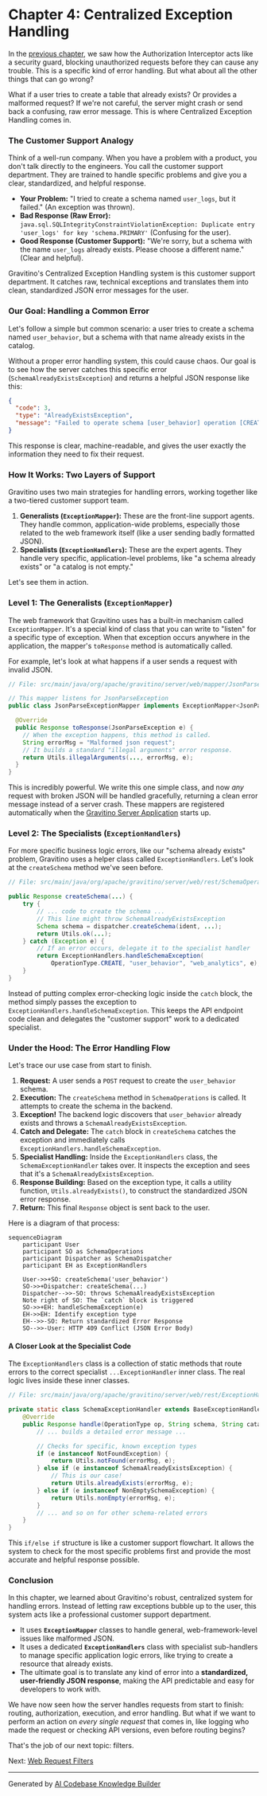 # Chapter 4: Centralized Exception Handling

In the [previous chapter](03_authorization_interceptor_.md), we saw how the Authorization Interceptor acts like a security guard, blocking unauthorized requests before they can cause any trouble. This is a specific kind of error handling. But what about all the other things that can go wrong?

What if a user tries to create a table that already exists? Or provides a malformed request? If we're not careful, the server might crash or send back a confusing, raw error message. This is where Centralized Exception Handling comes in.

### The Customer Support Analogy

Think of a well-run company. When you have a problem with a product, you don't talk directly to the engineers. You call the customer support department. They are trained to handle specific problems and give you a clear, standardized, and helpful response.

*   **Your Problem:** "I tried to create a schema named `user_logs`, but it failed." (An exception was thrown).
*   **Bad Response (Raw Error):** `java.sql.SQLIntegrityConstraintViolationException: Duplicate entry 'user_logs' for key 'schema.PRIMARY'` (Confusing for the user).
*   **Good Response (Customer Support):** "We're sorry, but a schema with the name `user_logs` already exists. Please choose a different name." (Clear and helpful).

Gravitino's Centralized Exception Handling system is this customer support department. It catches raw, technical exceptions and translates them into clean, standardized JSON error messages for the user.

### Our Goal: Handling a Common Error

Let's follow a simple but common scenario: a user tries to create a schema named `user_behavior`, but a schema with that name already exists in the catalog.

Without a proper error handling system, this could cause chaos. Our goal is to see how the server catches this specific error (`SchemaAlreadyExistsException`) and returns a helpful JSON response like this:

```json
{
  "code": 3,
  "type": "AlreadyExistsException",
  "message": "Failed to operate schema [user_behavior] operation [CREATE] under catalog [web_analytics], reason [Schema user_behavior already exists]"
}
```

This response is clear, machine-readable, and gives the user exactly the information they need to fix their request.

### How It Works: Two Layers of Support

Gravitino uses two main strategies for handling errors, working together like a two-tiered customer support team.

1.  **Generalists (`ExceptionMapper`):** These are the front-line support agents. They handle common, application-wide problems, especially those related to the web framework itself (like a user sending badly formatted JSON).
2.  **Specialists (`ExceptionHandlers`):** These are the expert agents. They handle very specific, application-level problems, like "a schema already exists" or "a catalog is not empty."

Let's see them in action.

### Level 1: The Generalists (`ExceptionMapper`)

The web framework that Gravitino uses has a built-in mechanism called `ExceptionMapper`. It's a special kind of class that you can write to "listen" for a specific type of exception. When that exception occurs anywhere in the application, the mapper's `toResponse` method is automatically called.

For example, let's look at what happens if a user sends a request with invalid JSON.

```java
// File: src/main/java/org/apache/gravitino/server/web/mapper/JsonParseExceptionMapper.java

// This mapper listens for JsonParseException
public class JsonParseExceptionMapper implements ExceptionMapper<JsonParseException> {

  @Override
  public Response toResponse(JsonParseException e) {
    // When the exception happens, this method is called.
    String errorMsg = "Malformed json request";
    // It builds a standard "illegal arguments" error response.
    return Utils.illegalArguments(..., errorMsg, e);
  }
}
```

This is incredibly powerful. We write this one simple class, and now *any* request with broken JSON will be handled gracefully, returning a clean error message instead of a server crash. These mappers are registered automatically when the [Gravitino Server Application](02_gravitino_server_application_.md) starts up.

### Level 2: The Specialists (`ExceptionHandlers`)

For more specific business logic errors, like our "schema already exists" problem, Gravitino uses a helper class called `ExceptionHandlers`. Let's look at the `createSchema` method we've seen before.

```java
// File: src/main/java/org/apache/gravitino/server/web/rest/SchemaOperations.java

public Response createSchema(...) {
    try {
        // ... code to create the schema ...
        // This line might throw SchemaAlreadyExistsException
        Schema schema = dispatcher.createSchema(ident, ...);
        return Utils.ok(...);
    } catch (Exception e) {
        // If an error occurs, delegate it to the specialist handler
        return ExceptionHandlers.handleSchemaException(
            OperationType.CREATE, "user_behavior", "web_analytics", e);
    }
}
```

Instead of putting complex error-checking logic inside the `catch` block, the method simply passes the exception to `ExceptionHandlers.handleSchemaException`. This keeps the API endpoint code clean and delegates the "customer support" work to a dedicated specialist.

### Under the Hood: The Error Handling Flow

Let's trace our use case from start to finish.

1.  **Request:** A user sends a `POST` request to create the `user_behavior` schema.
2.  **Execution:** The `createSchema` method in `SchemaOperations` is called. It attempts to create the schema in the backend.
3.  **Exception!** The backend logic discovers that `user_behavior` already exists and throws a `SchemaAlreadyExistsException`.
4.  **Catch and Delegate:** The `catch` block in `createSchema` catches the exception and immediately calls `ExceptionHandlers.handleSchemaException`.
5.  **Specialist Handling:** Inside the `ExceptionHandlers` class, the `SchemaExceptionHandler` takes over. It inspects the exception and sees that it's a `SchemaAlreadyExistsException`.
6.  **Response Building:** Based on the exception type, it calls a utility function, `Utils.alreadyExists()`, to construct the standardized JSON error response.
7.  **Return:** This final `Response` object is sent back to the user.

Here is a diagram of that process:

```mermaid
sequenceDiagram
    participant User
    participant SO as SchemaOperations
    participant Dispatcher as SchemaDispatcher
    participant EH as ExceptionHandlers

    User->>+SO: createSchema('user_behavior')
    SO->>+Dispatcher: createSchema(...)
    Dispatcher-->>-SO: throws SchemaAlreadyExistsException
    Note right of SO: The `catch` block is triggered
    SO->>+EH: handleSchemaException(e)
    EH->>EH: Identify exception type
    EH-->>-SO: Return standardized Error Response
    SO-->>-User: HTTP 409 Conflict (JSON Error Body)
```

#### A Closer Look at the Specialist Code

The `ExceptionHandlers` class is a collection of static methods that route errors to the correct specialist `...ExceptionHandler` inner class. The real logic lives inside these inner classes.

```java
// File: src/main/java/org/apache/gravitino/server/web/rest/ExceptionHandlers.java

private static class SchemaExceptionHandler extends BaseExceptionHandler {
    @Override
    public Response handle(OperationType op, String schema, String catalog, Exception e) {
        // ... builds a detailed error message ...

        // Checks for specific, known exception types
        if (e instanceof NotFoundException) {
            return Utils.notFound(errorMsg, e);
        } else if (e instanceof SchemaAlreadyExistsException) {
            // This is our case!
            return Utils.alreadyExists(errorMsg, e);
        } else if (e instanceof NonEmptySchemaException) {
            return Utils.nonEmpty(errorMsg, e);
        }
        // ... and so on for other schema-related errors
    }
}
```

This `if/else if` structure is like a customer support flowchart. It allows the system to check for the most specific problems first and provide the most accurate and helpful response possible.

### Conclusion

In this chapter, we learned about Gravitino's robust, centralized system for handling errors. Instead of letting raw exceptions bubble up to the user, this system acts like a professional customer support department.

*   It uses **`ExceptionMapper`** classes to handle general, web-framework-level issues like malformed JSON.
*   It uses a dedicated **`ExceptionHandlers`** class with specialist sub-handlers to manage specific application logic errors, like trying to create a resource that already exists.
*   The ultimate goal is to translate any kind of error into a **standardized, user-friendly JSON response**, making the API predictable and easy for developers to work with.

We have now seen how the server handles requests from start to finish: routing, authorization, execution, and error handling. But what if we want to perform an action on *every single request* that comes in, like logging who made the request or checking API versions, even before routing begins?

That's the job of our next topic: filters.

Next: [Web Request Filters](05_web_request_filters_.md)

---

Generated by [AI Codebase Knowledge Builder](https://github.com/The-Pocket/Tutorial-Codebase-Knowledge)